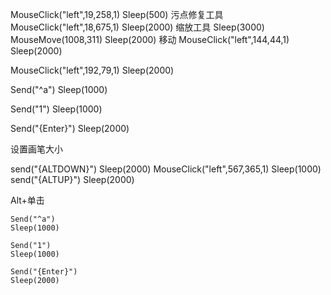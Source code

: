 MouseClick("left",19,258,1)
Sleep(500)
污点修复工具
MouseClick("left",18,675,1)
Sleep(2000)
缩放工具
Sleep(3000)
MouseMove(1008,311)
Sleep(2000)
移动
MouseClick("left",144,44,1)
Sleep(2000)

MouseClick("left",192,79,1)
Sleep(2000)

Send("^a")
Sleep(1000)

Send("1")
Sleep(1000)

Send("{Enter}")
Sleep(2000)

设置画笔大小

send("{ALTDOWN}")
Sleep(2000)
MouseClick("left",567,365,1)
Sleep(1000)
send("{ALTUP}")
Sleep(2000)

Alt+单击

	Send("^a")
	Sleep(1000)
	
	Send("1")
	Sleep(1000)
	
	Send("{Enter}")
	Sleep(2000)
    
